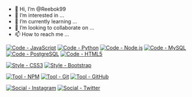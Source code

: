 - 👋 Hi, I’m @Reebok99
- 👀 I’m interested in ...
- 🌱 I’m currently learning ...
- 💞️ I’m looking to collaborate on ...
- 📫 How to reach me ...


<!--- Code --->
[![Code - JavaScript](https://img.shields.io/badge/Code-JavaScript-FCDC00?logo=javascript)](https://www.javascript.com/) [![Code - Python](https://img.shields.io/badge/Code-Python-3676AB?logo=python)](https://www.python.org/) [![Code - Node.js](https://img.shields.io/badge/Code-Node.js-62B648?logo=node.js&logoColor=62B648)](https://nodejs.org/en) [![Code - MySQL](https://img.shields.io/badge/Code-MySQL-3676AB?logo=mysql&logoColor=white)](https://www.mysql.com/) [![Code - PostgreSQL](https://img.shields.io/badge/Code-PostgreSQL-3676AB?logo=postgresql&logoColor=white)](https://www.postgresql.org/) [![Code - HTML5](https://img.shields.io/badge/Code-HTML5-E34F26?logo=html5)](https://html5.org/)

<!--- Style --->
[![Style - CSS3](https://img.shields.io/badge/Style-CSS3-2865F0?logo=css3)](https://www.w3.org/) [![Style - Bootstrap](https://img.shields.io/badge/Style-Bootstrap-7852B2?logo=bootstrap)](https://getbootstrap.com/)

<!--- Tools --->
[![Tool - NPM](https://img.shields.io/badge/Tool-NPM-CB0001?logo=NPM)](https://www.npmjs.com/) [![Tool - Git](https://img.shields.io/badge/Tool-Git-F05032?logo=git)](https://git-scm.com/) [![Tool - GitHub](https://img.shields.io/badge/Tool-GitHub-0E1117?logo=github)](https://github.com/)

<!--- Socials --->
[![Social - Instagram](https://img.shields.io/badge/Social-Instagram-E3405F?logo=instagram&logoColor=white)](https://instagram.com/luislacoste_?igshid=YWVjMmZiZjg=) [![Social - Twitter](https://img.shields.io/badge/Social-Twitter-1DA1F1?logo=twitter)](https://twitter.com/luis_lacoste)
